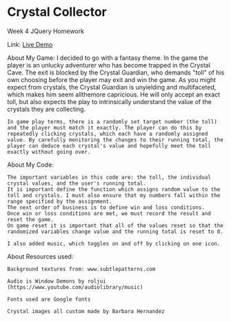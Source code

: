 # Crystal Collector
Week 4 JQuery Homework

Link: [Live Demo](https://barbarahernandez.github.io/unit-4-game/)

About My Game:
    I decided to go with a fantasy theme. In the game the player is an unlucky adventurer who has become trapped in the Crystal Cave. The exit is blocked by the Crystal Guardian, who demands "toll" of his own choosing before the player may exit and win the game. As you might expect from crystals, the Crystal Guardian is unyielding and multifaceted, which makes him seem allthemore capricious. He will only accept an exact toll, but also expects the play to intrinsically understand the value of the crystals they are collecting.

    In game play terms, there is a randomly set target number (the toll) and the player must match it exactly. The player can do this by repeatedly clicking crystals, which each have a randomly assigned value. By carefully monitoring the changes to their running total, the player can deduce each crystal's value and hopefully meet the toll exactly without going over.

About My Code:

    The important variables in this code are: the toll, the individual crystal values, and the user's running total. 
    It is important define the function which assigns random value to the toll and crystals. I must also ensure that my numbers fall within the range specified by the assignment.
    The next order of business is to define win and loss conditions.
    Once win or loss conditions are met, we must record the result and reset the game.
    On game reset it is important that all of the values reset so that the randomized variables change value and the running total is reset to 0. 

    I also added music, which toggles on and off by clicking on one icon.



About Resources used:

    Background textures from: www.subtlepatterns.com 

    Audio is Window Demons by roljui (https://www.youtube.com/audiolibrary/music)

    Fonts used are Google fonts

    Crystal images all custom made by Barbara Hernandez


